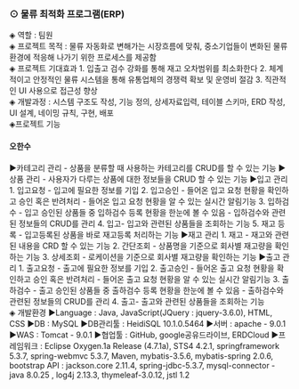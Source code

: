 <h3> ⊙ 물류 최적화 프로그램(ERP) </h3>

<div>
◈ 역할 : 팀원
</div>
<div>
◈ 프로젝트 목적
: 물류 자동화로 변해가는 시장흐름에 맞춰, 중소기업들이 변화된 물류 환경에 적응해 나가기 위한 프로세스를 제공함
</div>
<div>
◈ 프로젝트 기대효과
1. 입출고 검수 강화를 통해 재고 오차범위를 최소화한다
2. 체계적이고 안정적인 물류 시스템을 통해 유통업체의 경쟁력 확보 및 운영비 절감
3. 직관적인 UI 사용으로 접근성 향상
</div>
<div>
◈ 개발과정 : 시스템 구조도 작성, 기능 정의, 상세자료입력, 테이블 스키마, ERD 작성, UI 설계, 네이밍 규칙, 구현, 배포
</div>
<div>
◈프로젝트 기능
 <h4>오한수</h4>
▶카테고리 관리
- 상품을 분류할 때 사용하는 카테고리를 CRUD를 할 수 있는 기능
▶상품 관리
- 사용자가 다루는 상품에 대한 정보들을 CRUD 할 수 있는 기능
▶입고 관리
1. 입고요청
- 입고에 필요한 정보를 기입
2. 입고승인
- 들어온 입고 요청 현황을 확인하고 승인 혹은 반려처리
- 들어온 입고 요청 현황을 알 수 있는 실시간 알림기능
3. 입하검수
- 입고 승인된 상품들 중 입하검수 등록 현황을 한눈에 볼 수 있음
- 입하검수와 관련된 정보들의 CRUD를 관리
4. 입고- 입고와 관련된 상품들을 조회하는 기능
5. 재고 등록
- 입고등록된 상품을 바로 재고등록 처리하는 기능
▶재고 관리
1. 재고
- 재고와 관련된 내용을 CRD 할 수 있는 기능
2. 간단조회
- 상품명을 기준으로 회사별 재고량을 확인하는 기능
3. 상세조회
- 로케이션을 기준으로 회사별 재고량을 확인하는 기능
▶출고 관리
1. 출고요청
- 출고에 필요한 정보를 기입
2. 출고승인
- 들어온 출고 요청 현황을 확인하고 승인 혹은 반려처리
- 들어온 출고 요청 현황을 알 수 있는 실시간 알림기능
3. 출하검수
- 출고 승인된 상품들 중 출하검수 등록 현황을 한눈에 볼 수 있음
- 출하검수와 관련된 정보들의 CRUD를 관리
4. 출고- 출고와 관련된 상품들을 조회하는 기능
</div>
<div>
◈ 개발환경
▶Language : Java, JavaScript(JQuery : jquery-3.6.0), HTML, CSS
▶DB : MySQL
▶DB관리툴 : HeidiSQL 10.1.0.5464
▶서버 : apache - 9.0.1
▶WAS : Tomcat - 9.0.1
▶협업툴 : GitHub, google공유드라이브, ERDCloud
▶프레임워크 : Eclipse Oxygen.1a Release (4.7.1a), STS4 4.2.1, springframework 5.3.7, spring-webmvc 5.3.7, Maven, mybatis-3.5.6, mybatis-spring 2.0.6, bootstrap
API : jackson.core 2.11.4, spring-jdbc-5.3.7, mysql-connector
-java 8.0.25 , log4j 2.13.3, thymeleaf-3.0.12, jstl 1.2
</div>
